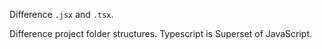 Difference `.jsx` and `.tsx`.

Difference project folder structures.
Typescript is Superset of JavaScript.

